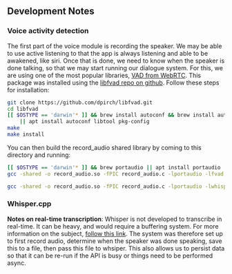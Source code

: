 ## Development Notes

### Voice activity detection

The first part of the voice module is recording the speaker. We may be able to use active listening to that the app is always listening and able to be awakened, like siri. Once that is done, we need to know when the speaker is done talking, so that we may start running our dialogue system. For this, we are using one of the most popular libraries, [VAD from WebRTC](https://webrtc.org/). This package was installed using the [libfvad repo on github](https://github.com/dpirch/libfvad). Follow these steps for installation:

```bash
git clone https://github.com/dpirch/libfvad.git
cd libfvad
[[ $OSTYPE == 'darwin'* ]] && brew install autoconf && brew install automake \
    || apt install autoconf libtool pkg-config 
make
make install
```

You can then build the record_audio shared library by coming to this directory and running:


```bash
[[ $OSTYPE == 'darwin'* ]] && brew portaudio || apt install portaudio
gcc -shared -o record_audio.so -fPIC record_audio.c -lportaudio -lfvad

gcc -shared -o record_audio.so -fPIC record_audio.c -lportaudio -lwhisper -L/Users/RileyBallachay/Documents/McGill/morbius/submodules/whisper.cpp -lfvad -I ../../submodules/whisper.cpp/
```

### Whisper.cpp

__Notes on real-time transcription__: Whisper is not developed to transcribe in real-time. It can be heavy, and would require a buffering system. For more information on the subject, [follow this link](https://github.com/ggerganov/whisper.cpp/issues/1653#issuecomment-1862038088). The system was therefore set up to first record audio, determine when the speaker was done speaking, save this to a file, then pass this file to whsiper. This also allows us to persist data so that it can be re-run if the API is busy or things need to be performed async.
